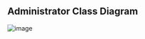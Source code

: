 ## Administrator Class Diagram  

![image](https://user-images.githubusercontent.com/37579661/118365117-5cd4a280-b5d6-11eb-81cf-2cda1b802a3f.png)

  

